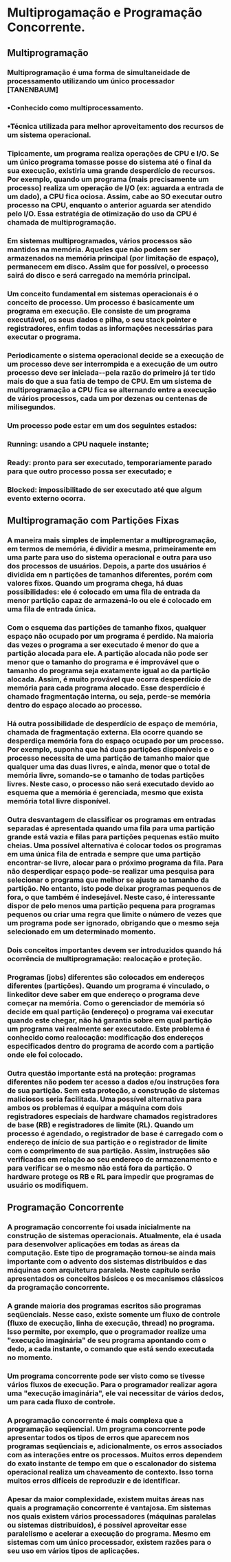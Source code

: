 # Multiprogamação e Programação Concorrente.

## Multiprogramação

### Multiprogramação é uma forma de simultaneidade de processamento utilizando um único processador [TANENBAUM]
### •Conhecido como multiprocessamento.
### •Técnica utilizada para melhor aproveitamento dos recursos de um sistema operacional.

### Tipicamente, um programa realiza operações de CPU e  I/O. Se um único programa tomasse posse do sistema até o final da sua execução, existiria  uma grande desperdício de recursos. Por exemplo, quando um programa (mais precisamente um processo) realiza um operação de I/O (ex: aguarda a entrada de um dado), a CPU fica ociosa. Assim, cabe ao SO executar outro processo na CPU, enquanto o anterior aguarda ser atendido pelo I/O. Essa estratégia de otimização do uso da CPU é chamada de multiprogramação.

### Em sistemas multiprogramados, vários processos são mantidos na memória. Aqueles que não podem ser armazenados na memória principal (por limitação de espaço), permanecem em disco. Assim que for possível, o processo sairá do disco e será carregado na memória principal.

### Um conceito fundamental em sistemas operacionais é o conceito de processo. Um processo é basicamente um programa em execução. Ele consiste de um programa executável, os seus dados e pilha, o seu stack pointer e registradores, enfim todas as informações necessárias para executar o programa.

### Periodicamente o sistema operacional decide se a execução de um processo deve ser interrompida e a execução de um outro processo deve ser iniciada--pela razão do primeiro já ter tido mais do que a sua fatia de tempo de CPU. Em um sistema de multiprogramação a CPU fica se alternando entre a execução de vários processos, cada um por dezenas ou centenas de milisegundos.

### Um processo pode estar em um dos seguintes estados:

### Running: usando a CPU naquele instante;
### Ready: pronto para ser executado, temporariamente parado para que outro processo possa ser executado; e
### Blocked: impossibilitado de ser executado até que algum evento externo ocorra.

## Multiprogramação com Partições Fixas

### A maneira mais simples de implementar a multiprogramação, em termos de memória, é dividir a mesma, primeiramente em uma parte para uso do sistema operacional e outra para uso dos processos de usuários. Depois, a parte dos usuários é dividida em n partições de tamanhos diferentes, porém com valores fixos. Quando um programa chega, há duas possibilidades: ele é colocado em uma fila de entrada da menor partição capaz de armazená-lo ou ele é colocado em uma fila de entrada única.

### Com o esquema das partições de tamanho fixos, qualquer espaço não ocupado por um programa é perdido. Na maioria das vezes o programa a ser executado é menor do que a partição alocada para ele. A partição alocada não pode ser menor que o tamanho do programa e é improvável que o tamanho do programa seja exatamente igual ao da partição alocada. Assim, é muito provável que ocorra desperdício de memória para cada programa alocado. Esse desperdício é chamado fragmentação interna, ou seja, perde-se memória dentro do espaço alocado ao processo.

### Há outra possibilidade de desperdício de espaço de memória, chamada de fragmentação externa. Ela ocorre quando se desperdiça memória fora do espaço ocupado por um processo. Por exemplo, suponha que há duas partições disponíveis e o processo necessita de uma partição de tamanho maior que qualquer uma das duas livres, e ainda, menor que o total de memória livre, somando-se o tamanho de todas partições livres. Neste caso, o processo não será executado devido ao esquema que a memória é gerenciada, mesmo que exista memória total livre disponível.

### Outra desvantagem de classificar os programas em entradas separadas é apresentada quando uma fila para uma partição grande está vazia e filas para partições pequenas estão muito cheias. Uma possível alternativa é colocar todos os programas em uma única fila de entrada e sempre que uma partição encontrar-se livre, alocar para o próximo programa da fila. Para não desperdiçar espaço pode-se realizar uma pesquisa para selecionar o programa que melhor se ajuste ao tamanho da partição. No entanto, isto pode deixar programas pequenos de fora, o que também é indesejável. Neste caso, é interessante dispor de pelo menos uma partição pequena para programas pequenos ou criar uma regra que limite o número de vezes que um programa pode ser ignorado, obrigando que o mesmo seja selecionado em um determinado momento.

### Dois conceitos importantes devem ser introduzidos quando há ocorrência de multiprogramação: realocação e proteção.

### Programas (jobs) diferentes são colocados em endereços diferentes (partições). Quando um programa é vinculado, o linkeditor deve saber em que endereço o programa deve começar na memória. Como o gerenciador de memória só decide em qual partição (endereço) o programa vai executar quando este chegar, não há garantia sobre em qual partição um programa vai realmente ser executado. Este problema é conhecido como realocação: modificação dos endereços especificados dentro do programa de acordo com a partição onde ele foi colocado.

### Outra questão importante está na proteção: programas diferentes não podem ter acesso a dados e/ou instruções fora de sua partição. Sem esta proteção, a construção de sistemas maliciosos seria facilitada. Uma possível alternativa para ambos os problemas é equipar a máquina com dois registradores especiais de hardware chamados registradores de base (RB) e registradores de limite (RL). Quando um processo é agendado, o registrador de base é carregado com o endereço de início de sua partição e o registrador de limite com o comprimento de sua partição. Assim, instruções são verificadas em relação ao seu endereço de armazenamento e para verificar se o mesmo não está fora da partição. O hardware protege os RB e RL para impedir que programas de usuário os modifiquem.

## Programação Concorrente

### A programação concorrente foi usada inicialmente na construção de sistemas operacionais. Atualmente, ela é usada para desenvolver aplicações em todas as áreas da computação. Este tipo de programação tornou-se ainda mais importante com o advento dos sistemas distribuídos e das máquinas com arquitetura paralela. Neste capítulo serão apresentados os conceitos básicos e os mecanismos clássicos da programação concorrente.

### A grande maioria dos programas escritos são programas seqüenciais. Nesse caso, existe somente um fluxo de controle (fluxo de execução, linha de execução, thread) no programa. Isso permite, por exemplo, que o programador realize uma "execução imaginária" de seu programa apontando com o dedo, a cada instante, o comando que está sendo executada no momento.

### Um programa concorrente pode ser visto como se tivesse vários fluxos de execução. Para o programador realizar agora uma "execução imaginária", ele vai necessitar de vários dedos, um para cada fluxo de controle.

### A programação concorrente é mais complexa que a programação seqüencial. Um programa concorrente pode apresentar todos os tipos de erros que aparecem nos programas seqüenciais e, adicionalmente, os erros associados com as interações entre os processos. Muitos erros dependem do exato instante de tempo em que o escalonador do sistema operacional realiza um chaveamento de contexto. Isso torna muitos erros difíceis de reproduzir e de identificar.

### Apesar da maior complexidade, existem muitas áreas nas quais a programação concorrente é vantajosa. Em sistemas nos quais existem vários processadores (máquinas paralelas ou sistemas distribuídos), é possível aproveitar esse paralelismo e acelerar a execução do programa. Mesmo em sistemas com um único processador, existem razões para o seu uso em vários tipos de aplicações.


